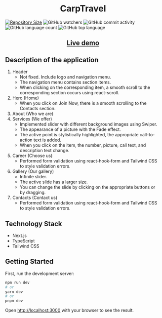 <h1 align="center">CarpTravel</h1>

[![Repository Size](https://img.shields.io/github/repo-size/Yana-Palam/event-planner?style=<style>&color=<color>)](https://github.com/Yana-Palam/CarpTravel)
![GitHub watchers](https://img.shields.io/github/watchers/Yana-Palam/CarpTravel?style=social)
![GitHub commit activity](https://img.shields.io/github/commit-activity/w/Yana-Palam/CarpTravel)
![GitHub language count](https://img.shields.io/github/languages/count/Yana-Palam/CarpTravel)
![GitHub top language](https://img.shields.io/github/languages/top/Yana-Palam/CarpTravel)

<h2 align="center"><a  href='https://carp-travel-eta.vercel.app/'>Live demo</a></h2>

<h2>Description of the application</h2>
<ol>
    <li>Header
        <ul>
            <li>Not fixed. Include logo and navigation menu.</li>
            <li>The navigation menu contains section items.</li>
            <li>When clicking on the corresponding item, a smooth scroll to the corresponding section occurs using react-scroll.</li>
        </ul>
    </li>
    <li>Hero (Home)
        <ul>
            <li>When you click on Join Now, there is a smooth scrolling to the Contacts section.</li>
        </ul>
    </li>
    <li>About (Who we are)</li>
    <li>Services (We offer)
        <ul>
            <li>Implemented slider with different background images using Swiper.</li>
            <li>The appearance of a picture with the Fade effect.</li>
            <li>The active point is stylistically highlighted, the appropriate call-to-action text is added.</li>
            <li>When you click on the item, the number, picture, call text, and description text change.</li>
        </ul>
    </li>
    <li>Career (Choose us)
        <ul>
            <li>Performed form validation using react-hook-form and Tailwind CSS to style validation errors.</li>
        </ul>
    </li>
    <li>Gallery (Our gallery)
        <ul>
            <li>Infinite slider.</li>
            <li>The active slide has a larger size.</li>
            <li>You can change the slide by clicking on the appropriate buttons or by dragging.</li>
        </ul>
    </li>
    <li>Contacts (Contact us)
        <ul>
            <li>Performed form validation using react-hook-form and Tailwind CSS to style validation errors.</li>
        </ul>
    </li>
</ol>

<h2>Technology Stack</h2>
<ul>
    <li>Next.js</li>
    <li>TypeScript</li>
    <li>Tailwind CSS</li>
</ul>

## Getting Started

First, run the development server:

```bash
npm run dev
# or
yarn dev
# or
pnpm dev
```

Open [http://localhost:3000](http://localhost:3000) with your browser to see the result.
